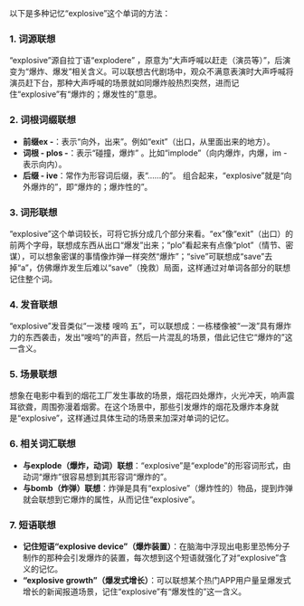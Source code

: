 以下是多种记忆“explosive”这个单词的方法：

### 1. 词源联想
“explosive”源自拉丁语“explodere” ，原意为“大声呼喊以赶走（演员等）”，后演变为“爆炸、爆发”相关含义。可以联想古代剧场中，观众不满意表演时大声呼喊将演员赶下台，那种大声呼喊的场景就如同爆炸般热烈突然，进而记住“explosive”有“爆炸的；爆发性的”意思。

### 2. 词根词缀联想
 - **前缀ex -**：表示“向外，出来”。例如“exit”（出口，从里面出来的地方）。
 - **词根 - plos -**：表示“碰撞，爆炸” 。比如“implode”（向内爆炸，内爆，im - 表示向内）。
 - **后缀 - ive**：常作为形容词后缀，表“……的”。
  组合起来，“explosive”就是“向外爆炸的”，即“爆炸的；爆炸性的”。

### 3. 词形联想
“explosive”这个单词较长，可将它拆分成几个部分来看。“ex”像“exit”（出口）的前两个字母，联想成东西从出口“爆发”出来；“plo”看起来有点像“plot”（情节、密谋），可以想象密谋的事情像炸弹一样突然“爆炸”；“sive”可联想成“save”去掉“a”，仿佛爆炸发生后难以“save”（挽救）局面，这样通过对单词各部分的联想记住整个词。

### 4. 发音联想
“explosive”发音类似“一泼楼 嗖呜 五”，可以联想成：一栋楼像被“一泼”具有爆炸力的东西袭击，发出“嗖呜”的声音，然后一片混乱的场景，借此记住它“爆炸的”这一含义。

### 5. 场景联想
想象在电影中看到的烟花工厂发生事故的场景，烟花四处爆炸，火光冲天，响声震耳欲聋，周围弥漫着烟雾。在这个场景中，那些引发爆炸的烟花及爆炸本身就是“explosive”，这样通过具体生动的场景来加深对单词的记忆。

### 6. 相关词汇联想
 - **与explode（爆炸，动词）联想**：“explosive”是“explode”的形容词形式，由动词“爆炸”很容易想到其形容词“爆炸的”。
 - **与bomb（炸弹）联想**：炸弹是具有“explosive”（爆炸性的）物品，提到炸弹就会联想到它爆炸的属性，从而记住“explosive”。

### 7. 短语联想
 - **记住短语“explosive device”（爆炸装置）**：在脑海中浮现出电影里恐怖分子制作的那种会引发爆炸的装置，每次想到这个短语就强化了对“explosive”含义的记忆。
 - **“explosive growth”（爆发式增长）**：可以联想某个热门APP用户量呈爆发式增长的新闻报道场景，记住“explosive”有“爆发性的”这一含义。 